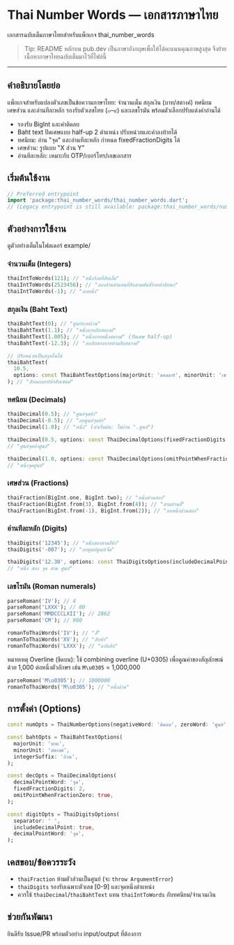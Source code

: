 # Thai Number Words — เอกสารภาษาไทย

เอกสารฉบับเต็มภาษาไทยสำหรับแพ็กเกจ thai_number_words

> Tip: README หลักบน pub.dev เป็นภาษาอังกฤษเพื่อให้ได้คะแนนคุณภาพสูงสุด จึงย้ายเนื้อหาภาษาไทยฉบับเต็มมาไว้ที่ไฟล์นี้

---

## คำอธิบายโดยย่อ

แพ็กเกจสำหรับแปลงตัวเลขเป็นข้อความภาษาไทย: จำนวนเต็ม สกุลเงิน (บาท/สตางค์) ทศนิยม เศษส่วน และอ่านทีละหลัก รองรับตัวเลขไทย (๐–๙) และเลขโรมัน พร้อมตัวเลือกปรับแต่งคำอ่านได้

- รองรับ BigInt และค่าติดลบ
- Baht text ปัดเศษแบบ half-up 2 ตำแหน่ง ปรับหน่วยและคำลงท้ายได้
- ทศนิยม: อ่าน "จุด" และอ่านทีละหลัก กำหนด fixedFractionDigits ได้
- เศษส่วน: รูปแบบ "X ส่วน Y"
- อ่านทีละหลัก: เหมาะกับ OTP/เบอร์โทร/เลขเอกสาร

## เริ่มต้นใช้งาน

```dart
// Preferred entrypoint
import 'package:thai_number_words/thai_number_words.dart';
// (Legacy entrypoint is still available: package:thai_number_words/numeric_to_words.dart)
```

## ตัวอย่างการใช้งาน

ดูตัวอย่างเต็มในโฟลเดอร์ example/

### จำนวนเต็ม (Integers)

```dart
thaiIntToWords(121); // "หนึ่งร้อยยี่สิบเอ็ด"
thaiIntToWords(2523456); // "สองล้านห้าแสนยี่สิบสามพันสี่ร้อยห้าสิบหก"
thaiIntToWords(-1); // "ลบหนึ่ง"
```

### สกุลเงิน (Baht Text)

```dart
thaiBahtText(0); // "ศูนย์บาทถ้วน"
thaiBahtText(1.1); // "หนึ่งบาทสิบสตางค์"
thaiBahtText(1.005); // "หนึ่งบาทหนึ่งสตางค์" (ปัดเศษ half-up)
thaiBahtText(-12.3); // "ลบสิบสองบาทสามสิบสตางค์"

// ปรับหน่วยเป็นสกุลอื่นได้
thaiBahtText(
  10.5,
  options: const ThaiBahtTextOptions(majorUnit: 'ดอลลาร์', minorUnit: 'เซนต์'),
); // "สิบดอลลาร์ห้าสิบเซนต์"
```

### ทศนิยม (Decimals)

```dart
thaiDecimal(0.5); // "ศูนย์จุดห้า"
thaiDecimal(-0.5); // "ลบศูนย์จุดห้า"
thaiDecimal(1.0); // "หนึ่ง" (ค่าเริ่มต้น: ไม่อ่าน ".ศูนย์")

thaiDecimal(0.5, options: const ThaiDecimalOptions(fixedFractionDigits: 2));
// "ศูนย์จุดห้าศูนย์"

thaiDecimal(1.0, options: const ThaiDecimalOptions(omitPointWhenFractionZero: false));
// "หนึ่งจุดศูนย์"
```

### เศษส่วน (Fractions)

```dart
thaiFraction(BigInt.one, BigInt.two); // "หนึ่งส่วนสอง"
thaiFraction(BigInt.from(3), BigInt.from(4)); // "สามส่วนสี่"
thaiFraction(BigInt.from(-1), BigInt.from(2)); // "ลบหนึ่งส่วนสอง"
```

### อ่านทีละหลัก (Digits)

```dart
thaiDigits('12345'); // "หนึ่งสองสามสี่ห้า"
thaiDigits('-007'); // "ลบศูนย์ศูนย์เจ็ด"

thaiDigits('12.30', options: const ThaiDigitsOptions(includeDecimalPoint: true, separator: ' '));
// "หนึ่ง สอง จุด สาม ศูนย์"
```

### เลขโรมัน (Roman numerals)

```dart
parseRoman('IV'); // 4
parseRoman('LXXX'); // 80
parseRoman('MMDCCCLXII'); // 2862
parseRoman('CM'); // 900

romanToThaiWords('IV'); // "สี่"
romanToThaiWords('XV'); // "สิบห้า"
romanToThaiWords('LXXX'); // "แปดสิบ"
```

หมายเหตุ Overline (ขีดบน): ใช้ combining overline (U+0305) เพื่อคูณค่าของสัญลักษณ์ด้วย 1,000 ต่อหนึ่งตัวอักษร เช่น `M\u0305` = 1,000,000

```dart
parseRoman('M\u0305'); // 1000000
romanToThaiWords('M\u0305'); // "หนึ่งล้าน"
```

## การตั้งค่า (Options)

```dart
const numOpts = ThaiNumberOptions(negativeWord: 'ติดลบ', zeroWord: 'ศูนย์');

const bahtOpts = ThaiBahtTextOptions(
  majorUnit: 'บาท',
  minorUnit: 'สตางค์',
  integerSuffix: 'ถ้วน',
);

const decOpts = ThaiDecimalOptions(
  decimalPointWord: 'จุด',
  fixedFractionDigits: 2,
  omitPointWhenFractionZero: true,
);

const digitOpts = ThaiDigitsOptions(
  separator: ' ',
  includeDecimalPoint: true,
  decimalPointWord: 'จุด',
);
```

## เคสขอบ/ข้อควรระวัง

- `thaiFraction` ห้ามตัวส่วนเป็นศูนย์ (จะ `throw ArgumentError`)
- `thaiDigits` รองรับเฉพาะตัวเลข [0-9] และจุดหนึ่งตำแหน่ง
- ควรใช้ `thaiDecimal`/`thaiBahtText` แทน `thaiIntToWords` กับทศนิยม/จำนวนเงิน

## ช่วยกันพัฒนา

ยินดีรับ Issue/PR พร้อมตัวอย่าง input/output ที่ต้องการ
